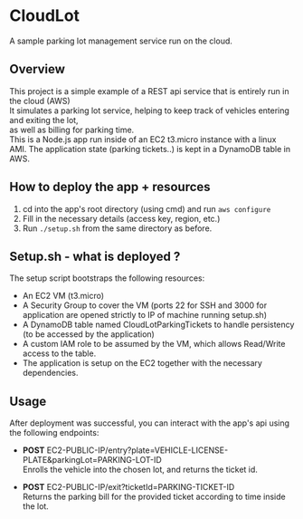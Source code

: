 # CloudLot
A sample parking lot management service run on the cloud.

## Overview
This project is a simple example of a REST api service that is entirely run in the cloud (AWS)\
It simulates a parking lot service, helping to keep track of vehicles entering and exiting the lot,\
as well as billing for parking time.\
This is a Node.js app run inside of an EC2 t3.micro instance with a linux AMI.
The application state (parking tickets..) is kept in a DynamoDB table in AWS. 

## How to deploy the app + resources
1) cd into the app's root directory (using cmd) and run `aws configure`
2) Fill in the necessary details (access key, region, etc.)
3) Run `./setup.sh` from the same directory as before.

## Setup.sh - what is deployed ?
The setup script bootstraps the following resources:
* An EC2 VM (t3.micro) 
* A Security Group to cover the VM (ports 22 for SSH and 3000 for application are opened strictly to IP of machine running setup.sh)
* A DynamoDB table named CloudLotParkingTickets to handle persistency (to be accessed by the application) 
* A custom IAM role to be assumed by the VM, which allows Read/Write access to the table.
* The application is setup on the EC2 together with the necessary dependencies.

## Usage
After deployment was successful, you can interact with the app's api using the following endpoints:
* **POST**   EC2-PUBLIC-IP/entry?plate=VEHICLE-LICENSE-PLATE&parkingLot=PARKING-LOT-ID\
  Enrolls the vehicle into the chosen lot, and returns the ticket id.
  
* **POST**   EC2-PUBLIC-IP/exit?ticketId=PARKING-TICKET-ID\
  Returns the parking bill for the provided ticket according to time inside the lot.
